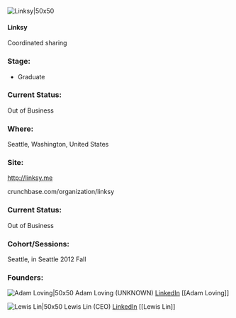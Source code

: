 

![Linksy|50x50](https://apimg.techstars.com/connect/images/image_files/5361/3c94/a6e7/4b70/e600/0009/original/Linksy.jpg)

#### Linksy
Coordinated sharing

### Stage: 
 - Graduate 

### Current Status: 
Out of Business

### Where:
Seattle, Washington, United States

### Site:
http://linksy.me



crunchbase.com/organization/linksy

### Current Status: 
Out of Business

### Cohort/Sessions: 
Seattle, in Seattle 2012 Fall

### Founders: 

![Adam Loving|50x50](https://apimg.techstars.com/connect/images/image_files/55cbf607a93e9fdf2a000006/original/adam_loving_.jpg) Adam Loving (UNKNOWN) [LinkedIn](https://linkedin.com/in/adamloving) [[Adam Loving]]

![Lewis Lin|50x50](https://apimg.techstars.com/connect/images/image_files/55ccd8f8bbe36faec7000004/original/ay9VN2w5.jpg) Lewis Lin (CEO) [LinkedIn](https://linkedin.com/in/lewislin) [[Lewis Lin]]


